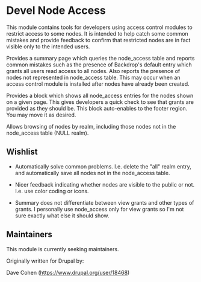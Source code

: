 Devel Node Access
=================

This module contains tools for developers using access control modules
to restrict access to some nodes.  It is intended to help catch some
common mistakes and provide feedback to confirm that restricted nodes
are in fact visible only to the intended users.

Provides a summary page which queries the node_access table and
reports common mistakes such as the presence of Backdrop's default entry
which grants all users read access to all nodes.  Also reports the
presence of nodes not represented in node_access table.  This may
occur when an access control module is installed after nodes have
already been created.

Provides a block which shows all node_access entries for the nodes
shown on a given page.  This gives developers a quick check to see
that grants are provided as they should be.  This block auto-enables
to the footer region. You may move it as desired.

Allows browsing of nodes by realm, including those nodes not in the node_access
table (NULL realm).

Wishlist
--------

* Automatically solve common problems.  I.e. delete the "all" realm
  entry, and automatically save all nodes not in the node_access table.

* Nicer feedback indicating whether nodes are visible to the public or
  not.  I.e. use color coding or icons.

* Summary does not differentiate between view grants and other types
  of grants.  I personally use node_access only for view grants so I'm
  not sure exactly what else it should show.

Maintainers
-----------

This module is currently seeking maintainers.

Originally written for Drupal by:

Dave Cohen (https://www.drupal.org/user/18468)
